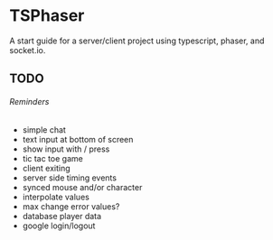 # TSPhaser

A start guide for a server/client project using typescript, phaser, and socket.io.

## TODO

###### Reminders

* simple chat
 * text input at bottom of screen
 * show input with / press
* tic tac toe game
 * client exiting
 * server side timing events
* synced mouse and/or character
 * interpolate values
 * max change error values?
* database player data
 * google login/logout
